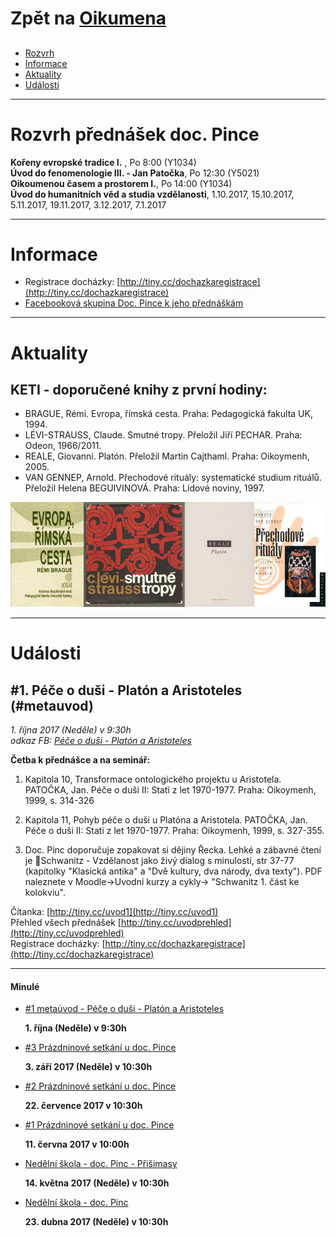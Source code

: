 # Zpět na [Oikumena](http://oikumena.cz/) #
   
##   
   
- [Rozvrh](#Rozvrh)
- [Informace](#Informace)
- [Aktuality](#Aktuality)
- [Události](#Udalosti)
   
***
   
# <a name="Rozvrh">Rozvrh přednášek doc. Pince</a>
**Kořeny evropské tradice I.** , Po 8:00 (Y1034)   
**Úvod do fenomenologie III. - Jan Patočka**, Po 12:30 (Y5021)   
**Oikoumenou časem a prostorem I.**, Po 14:00 (Y1034)    
**Úvod do humanitních věd a studia vzdělanosti**, 1.10.2017, 15.10.2017, 5.11.2017, 19.11.2017, 3.12.2017, 7.1.2017   
   
***
   
# <a name="Informace">Informace</a> #  
* Registrace docházky: [http://tiny.cc/dochazkaregistrace](http://tiny.cc/dochazkaregistrace)    
* [Facebooková skupina Doc. Pince k jeho přednáškám](https://www.facebook.com/groups/OikumenouCasemaProstorem)   
   
***
   
# <a name="Aktuality">Aktuality</a> #  
   
## KETI - doporučené knihy z první hodiny: ##   
- BRAGUE, Rémi. Evropa, římská cesta. Praha: Pedagogická fakulta UK, 1994.   
- LÉVI-STRAUSS, Claude. Smutné tropy. Přeložil Jiří PECHAR. Praha: Odeon, 1966/2011.   
- REALE, Giovanni. Platón. Přeložil Martin Cajthaml. Praha: Oikoymenh, 2005.   
- VAN GENNEP, Arnold. Přechodové rituály: systematické studium rituálů. Přeložil Helena BEGUIVINOVÁ. Praha: Lidové noviny, 1997.   

![Alt](img/ket1_books.png "obálky knih")


***
   
# <a name="Udalosti">Události</a> #


   
## #1. Péče o duši - Platón a Aristoteles (#metauvod) ##   
_1. října 2017 (Neděle) v 9:30h_   
_odkaz FB: [Péče o duši - Platón a Aristoteles](https://www.facebook.com/events/354175528354587/?acontext=%7B%22source%22%3A4%2C%22action_history%22%3A%22null%22%7D&source=4&action_history=null)_
   
__Četba k přednášce a na seminář:__   
1) Kapitola 10, Transformace ontologického projektu u Aristotela. PATOČKA, Jan. Péče o duši II: Stati z let 1970-1977. Praha: Oikoymenh, 1999, s. 314-326   
   
2) Kapitola 11, Pohyb péče o duši u Platóna a Aristotela. PATOČKA, Jan. Péče o duši II: Stati z let 1970-1977. Praha: Oikoymenh, 1999, s. 327-355.

3) Doc. Pinc doporučuje zopakovat si dějiny Řecka. Lehké a zábavné čtení je 📙Schwanitz - Vzdělanost jako živý dialog s minulostí, str 37-77 (kapitolky "Klasická antika" a "Dvě kultury, dva národy, dva texty"). PDF naleznete v Moodle->Uvodní kurzy a cykly-> "Schwanitz 1. část ke kolokviu".   
   
Čítanka: [http://tiny.cc/uvod1](http://tiny.cc/uvod1)   
Přehled všech přednášek [http://tiny.cc/uvodprehled](http://tiny.cc/uvodprehled)    
Registrace docházky: [http://tiny.cc/dochazkaregistrace](http://tiny.cc/dochazkaregistrace)    
   
   
   
   
***
#### Minulé
* [#1 metaúvod - Péče o duši - Platón a Aristoteles](https://www.facebook.com/events/354175528354587/?acontext=%7B%22source%22%3A4%2C%22action_history%22%3A%22null%22%7D&source=4&action_history=null)

   __1. října (Neděle) v 9:30h__
   
* [#3 Prázdninové setkání u doc. Pince](https://www.facebook.com/events/275659666248331/)

   __3. září 2017 (Neděle) v 10:30h__
      
* [#2 Prázdninové setkání u doc. Pince](https://www.facebook.com/events/1627546073924610/)

   __22. července 2017 v 10:30h__

* [#1 Prázdninové setkání u doc. Pince](https://www.facebook.com/events/1463509360339210/)

   __11. června 2017 v 10:00h__

* [Nedělní škola - doc. Pinc - Přišimasy](https://www.facebook.com/events/1564334846941729/)

  __14. května 2017 (Neděle) v 10:30h__

* [Nedělní škola - doc. Pinc](https://www.facebook.com/events/1915169085397014/)

  __23. dubna 2017 (Neděle) v 10:30h__
